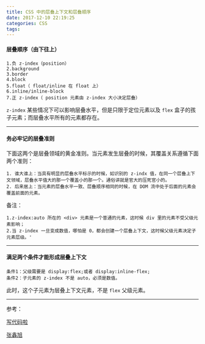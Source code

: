 ```yaml
---
title: CSS 中的层叠上下文和层叠顺序
date: 2017-12-10 22:19:25
categories: CSS
tags:
---
```



#### 层叠顺序（由下往上）

	1.负 z-index（position）
	2.background
	3.border
	4.block
	5.float（ float/inline 在 float 上）
	6.inline/inline-block
	7.正 z-index（ position 元素由 z-index 大小决定层叠）

`z-index` 某些情况下可以影响层叠水平，但是只限于定位元素以及 `flex` 盒子的孩子元素；而层叠水平所有的元素都存在。	

---

#### 务必牢记的层叠准则
下面这两个是层叠领域的黄金准则。当元素发生层叠的时候，其覆盖关系遵循下面两个准则：

	1. 谁大谁上：当具有明显的层叠水平标示的时候，如识别的 z-indx 值，在同一个层叠上下文领域，层叠水平值大的那一个覆盖小的那一个。通俗讲就是官大的压死官小的。
	2. 后来居上：当元素的层叠水平一致、层叠顺序相同的时候，在 DOM 流中处于后面的元素会覆盖前面的元素。

备注：

	1.z-index:auto 所在的 <div> 元素是一个普通的元素，这时候 div 里的元素不受父级元素影响；
	2.当 z-index 一旦变成数值，哪怕是 0，都会创建一个层叠上下文，这时候父级元素决定子元素层级。'
	
---

#### 满足两个条件才能形成层叠上下文

	条件1：父级需要是 display:flex;或者 display:inline-flex;
	条件2：子元素的 z-index 不是 auto，必须是数值。
	
此时，这个子元素为层叠上下文元素，不是 `flex` 父级元素。

----

参考：

[写代码啦](https://xiedaimala.com/)  

[张鑫旭](http://www.zhangxinxu.com/wordpress/2016/01/understand-css-stacking-context-order-z-index/)